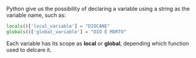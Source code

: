 Python give us the possibility of declaring a variable using a string as the variable name, such as:

```python
locals()['local_variable'] = "DIOCANE"
globals()['global_variable'] = "DIO È MORTO"
```

Each variable has its scope as **local** or **global**, depending which function used to delcare it.